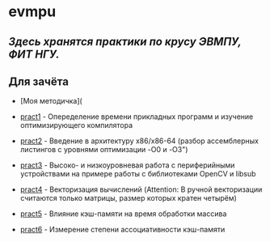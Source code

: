 # evmpu
## _Здесь хранятся практики по крусу ЭВМПУ, ФИТ НГУ._

## Для зачёта ##
- [Моя методичка](

- [pract1](https://github.com/DaryaEvd/evmpu/tree/main/pract1) - Опеределение времени прикладных программ и изучение оптимизирующего компилятора

- [pract2](https://github.com/DaryaEvd/evmpu/tree/main/pract2) - Введение в архитектуру x86/x86-64 (разбор ассемблерных листингов с уровнями оптимизации -O0 и -O3")

- [pract3](https://github.com/DaryaEvd/evmpu/tree/main/pract3) - Высоко- и низкоуровневая работа с периферийными устройствами на примере работы с библиотеками OpenCV и libsub

- [pract4](https://github.com/DaryaEvd/evmpu/tree/main/pract4) - Векторизация вычислений (Attention: В ручной векторизации считаются только матрицы, размер которых кратен четырём)

- [pract5](https://github.com/DaryaEvd/evmpu/tree/main/pract5) - Влияние кэш-памяти на время обработки массива

- [pract6](https://github.com/DaryaEvd/evmpu/tree/main/pract6) - Измерение степени ассоциативности кэш-памяти
